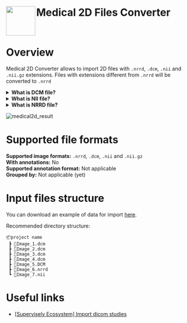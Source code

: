 <h1 align="left" style="border-bottom: 0"> <img align="left" src="https://github.com/supervisely-ecosystem/import-wizard-docs/assets/48913536/99998ee5-b20c-4104-82af-9a787e863a3b" width="80"> Medical 2D Files Converter </h1>

<br>

# Overview

Medical 2D Converter allows to import 2D files with `.nrrd`, `.dcm`, `.nii` and `.nii.gz` extensions. Files with extensions different from `.nrrd` will be converted to `.nrrd`

<details>
<summary><b>What is DCM file?</b></summary>

 <br>

`DCM` file is an image following Digital Imaging and Communications in Medicine (DICOM) format. Format is used to store various medical images like CT scans, MRIs, PET, ultrasound, etc.

Uses `.dcm` and `.DICOM` extensions

</details>

<details>
<summary><b>What is NII file?</b></summary>

 <br>

`NII` format is commonly used to store magnetic resonance imaging (MRI) data.

Uses `.nii` and `.nii.gz` extensions.

</details>

<details>
<summary><b>What is NRRD file?</b></summary>

 <br>

`NRRD` file is a medical imaging format. It is used to store 2D and 3D images along with metadata. It is commonly used in medical imaging.

Uses `.nrrd` extension.

</details>

![medical2d_result]()

# Supported file formats

**Supported image formats:** `.nrrd`, `.dcm`, `.nii` and `.nii.gz`<br>
**With annotations:** No<br>
**Supported annotation format:** Not applicable<br>
**Grouped by:** Not applicable (yet)<br>

# Input files structure

You can download an example of data for import [here]().<br>

Recommended directory structure:

```text
📦project name
 ┣ 📜Image_1.dcm
 ┣ 📜Image_2.dcm
 ┣ 📜Image_3.dcm
 ┣ 📜Image_4.dcm
 ┣ 📜Image_5.DCM
 ┣ 📜Image_6.nrrd
 ┗ 📜Image_7.nii
```

# Useful links
- [[Supervisely Ecosystem] Import dicom studies](https://ecosystem.supervisely.com/apps/import-dicom-studies)
